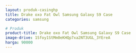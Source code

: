 ```yaml
---
layout: produk-casinghp
title: Drake oxo Fat Owl Samsung Galaxy S9 Case
categories: samsung

# Produk
product-title: Drake oxo Fat Owl Samsung Galaxy S9 Case
image-drive: 1Sfoy1StMm0eKHQp7xa2NT3UGL_3YEreA
harga: 90000
---
```

